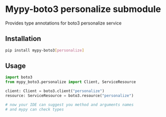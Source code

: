 # Mypy-boto3 personalize submodule

Provides type annotations for boto3 personalize service

## Installation

```bash
pip install mypy-boto3[personalize]
```

## Usage

```python
import boto3
from mypy_boto3.personalize import Client, ServiceResource

client: Client = boto3.client("personalize")
resource: ServiceResource = boto3.resource("personalize")

# now your IDE can suggest you method and arguments names
# and mypy can check types
```

